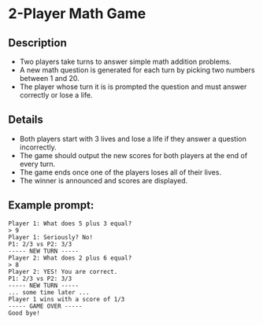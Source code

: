# 2-Player Math Game

## Description
- Two players take turns to answer simple math addition problems.
- A new math question is generated for each turn by picking two numbers between 1 and 20.
- The player whose turn it is is prompted the question and must answer correctly or lose a life.

## Details
- Both players start with 3 lives and lose a life if they answer a question incorrectly.
- The game should output the new scores for both players at the end of every turn.
- The game ends once one of the players loses all of their lives.
- The winner is announced and scores are displayed.

## Example prompt:
```
Player 1: What does 5 plus 3 equal?
> 9
Player 1: Seriously? No!
P1: 2/3 vs P2: 3/3
----- NEW TURN -----
Player 2: What does 2 plus 6 equal?
> 8
Player 2: YES! You are correct.
P1: 2/3 vs P2: 3/3
----- NEW TURN -----
... some time later ...
Player 1 wins with a score of 1/3
----- GAME OVER -----
Good bye!
```